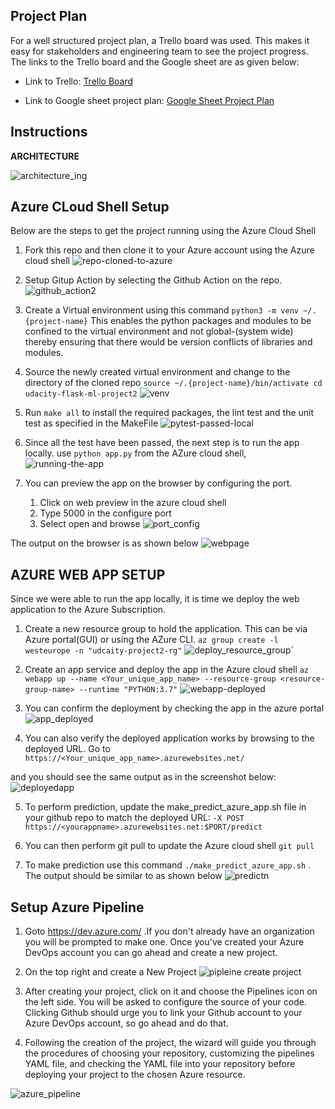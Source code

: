 ## Project Plan
For a well structured project plan, a Trello board was used. This makes it easy for stakeholders and engineering team to see the project progress. The links to the Trello board and the Google sheet are as given below:

* Link to Trello: [Trello Board](https://trello.com/b/PpYFuT5Y/udacity-devops-project-2-flask-ml-app)

* Link to Google sheet project plan: [Google Sheet Project Plan](https://docs.google.com/spreadsheets/d/1-pyu9owJATX9E537SLlWJW2QgTuwefiHrezXzbF_lYg/edit?usp=sharing)


## Instructions

**ARCHITECTURE**

![architecture_ing](https://user-images.githubusercontent.com/34632633/186278856-8c6896c8-c7cb-40e9-884c-c5c701c3c521.png)


## Azure CLoud Shell Setup 

Below are the steps to get the project running using the Azure Cloud Shell

1. Fork this repo and then clone it to your Azure account using the Azure cloud shell
![repo-cloned-to-azure](https://user-images.githubusercontent.com/34632633/186281600-474e4241-34e0-43a1-acd1-ca93bc98a43f.png)

2.  Setup Gitup Action by selecting the Github Action on the repo.
![github_action2](https://user-images.githubusercontent.com/34632633/186384990-130ef4eb-be9d-48bf-b198-61e59f843305.png)

2. Create a Virtual environment using this command
  `python3 -m venv ~/.{project-name}` 
  This enables the python packages and modules to be confined to the virtual environment and not global-(system wide) thereby ensuring that there would be version conflicts of libraries and modules.
3. Source the newly created virtual environment and change to the directory of the cloned repo
   `source ~/.{project-name}/bin/activate
     cd udacity-flask-ml-project2`
![venv](https://user-images.githubusercontent.com/34632633/186282031-a3b5c0a9-7827-46fc-a3a4-11fe328e71ba.png)

4. Run `make all` to install the required packages, the lint test and the unit test as specified in the MakeFile
![pytest-passed-local](https://user-images.githubusercontent.com/34632633/186282320-378e5219-5de4-4321-9dbf-d6e59192857a.png)

5. Since all the test have been passed, the next step is to run the app locally. use `python app.py` from the AZure cloud shell,
![running-the-app](https://user-images.githubusercontent.com/34632633/186282515-3d666930-7ddf-4806-a7ee-7049114184c7.png)

6. You can preview the app on the browser by configuring the port. 
      1. Click on web preview in the azure cloud shell
      2. Type 5000 in the configure port
      3. Select open and browse
![port_config](https://user-images.githubusercontent.com/34632633/186346664-b69c49e1-5be1-4d4e-8388-b0fc328d7915.png)

  The output on the browser is as shown below
![webpage](https://user-images.githubusercontent.com/34632633/186347247-8f26664e-15a7-4bf9-9abd-ef7299a55d67.png)


## AZURE WEB APP SETUP
Since we were able to run the app locally, it is time we deploy the web application to the Azure Subscription.

1. Create a new resource group to hold the application. This can be via Azure portal(GUI) or using the AZure CLI. 
  `az group create -l westeurope -n "udcaity-project2-rg"`
![deploy_resource_group´](https://user-images.githubusercontent.com/34632633/186349181-4eb3fda0-4c70-4a41-a4f0-f698825b6af9.png)

2. Create an app service and deploy the app in the Azure cloud shell
  `az webapp up --name <Your_unique_app_name> --resource-group <resource-group-name> --runtime "PYTHON:3.7"`
![webapp-deployed](https://user-images.githubusercontent.com/34632633/186376357-b48d114a-72e5-4482-b1e4-70f99f00c857.png)

3.  You can confirm the deployment by checking the app in the azure portal
![app_deployed](https://user-images.githubusercontent.com/34632633/186377431-bbd4cb2b-297b-4457-83d0-f77550dd0e4d.png)

4.  You can also verify the deployed application works by browsing to the deployed URL. Go to 
       `https://<Your_unique_app_name>.azurewebsites.net/`

   and you should see the same output as in the screenshot below:
![deployedapp](https://user-images.githubusercontent.com/34632633/186665106-b7f81ff6-e2a6-4149-9a99-e567a874a961.png)

5.  To perform prediction, update the make_predict_azure_app.sh file in your github repo to match the deployed URL:
   `-X POST https://<yourappname>.azurewebsites.net:$PORT/predict`

6. You can then perform git pull to update the Azure cloud shell
   `git pull`
7. To make prediction use this command `./make_predict_azure_app.sh` . The output should be similar to as shown below
![predictn](https://user-images.githubusercontent.com/34632633/186665276-800646cb-a7c0-4137-bd06-dff924eafa7e.png)


## Setup Azure Pipeline

1. Goto https://dev.azure.com/ .If you don't already have an organization you will be prompted to make one. Once you've created your Azure DevOps account you can go ahead and create a new project.

2. On the top right and create a New Project
![pipleine create project](https://user-images.githubusercontent.com/34632633/186412056-470f8a3b-a826-4c92-a27e-ad77a157e092.png)

3. After creating your project, click on it and choose the Pipelines icon on the left side. You will be asked to configure the source of your code. Clicking Github should urge you to link your Github account to your Azure DevOps account, so go ahead and do that.

4. Following the creation of the project, the wizard will guide you through the procedures of choosing your repository, customizing the pipelines YAML file, and checking the YAML file into your repository before deploying your project to the chosen Azure resource. 

![azure_pipeline](https://user-images.githubusercontent.com/34632633/186413788-3c7946e8-c059-452d-8814-ec4bf2677b29.png)

